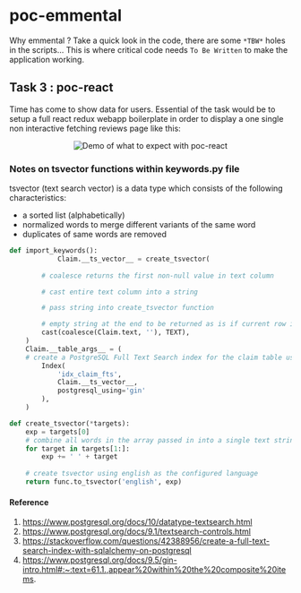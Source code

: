 # poc-emmental

Why emmental ? Take a quick look in the code, there are some `*TBW*` holes in the scripts... This is where critical code needs `To Be Written` to make the application working.


## Task 3 : poc-react

Time has come to show data for users. Essential of the task would be to setup a full react redux webapp boilerplate in order to display a one single non interactive fetching reviews page like this:

<p align="center">
  <img
    alt="Demo of what to expect with poc-react"
    src="https://github.com/feedback-news/poc-emmental/blob/poc-react/images/poc-react.gif"
  />
</p>


### Notes on tsvector functions within keywords.py file

tsvector (text search vector) is a data type which consists of the following characteristics:

- a sorted list (alphabetically)
- normalized words to merge different variants of the same word 
- duplicates of same words are removed


```python
def import_keywords():
            Claim.__ts_vector__ = create_tsvector(
        
        # coalesce returns the first non-null value in text column

        # cast entire text column into a string

        # pass string into create_tsvector function

        # empty string at the end to be returned as is if current row in Claim.text column is Null
        cast(coalesce(Claim.text, ''), TEXT),
    )
    Claim.__table_args__ = (
    # create a PostgreSQL Full Text Search index for the claim table using the created tsvector as a GIN (Generalized Inverted Index) index which handle cases where the items to be indexed are composite values
        Index(
            'idx_claim_fts',
            Claim.__ts_vector__,
            postgresql_using='gin'
        ),
    )

def create_tsvector(*targets):
    exp = targets[0]
    # combine all words in the array passed in into a single text string separated by a space character (format needed to create a tsvector) between each word
    for target in targets[1:]:
        exp += ' ' + target
    
    # create tsvector using english as the configured language
    return func.to_tsvector('english', exp)

```

#### Reference
1. https://www.postgresql.org/docs/10/datatype-textsearch.html
2. https://www.postgresql.org/docs/9.1/textsearch-controls.html
3. https://stackoverflow.com/questions/42388956/create-a-full-text-search-index-with-sqlalchemy-on-postgresql
4. https://www.postgresql.org/docs/9.5/gin-intro.html#:~:text=61.1.,appear%20within%20the%20composite%20items.
